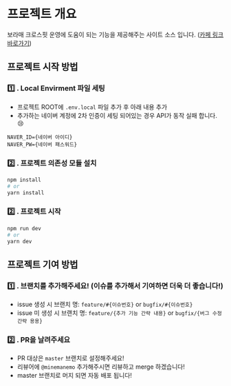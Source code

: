 # 프로젝트 개요

보라매 크로스핏 운영에 도움이 되는 기능을 제공해주는 사이트 소스 입니다. ([카페 링크 바로가기](https://cafe.naver.com/cfzms))

## 프로젝트 시작 방법

### 1️⃣ . Local Envirment 파일 세팅

- 프로젝트 ROOT에 `.env.local` 파일 추가 후 아래 내용 추가
- 추가하는 네이버 계정에 2차 인증이 세팅 되어있는 경우 API가 동작 실패 합니다. 😢

```
NAVER_ID={네이버 아이디}
NAVER_PW={네이버 패스워드}
```

### 2️⃣ . 프로젝트 의존성 모듈 설치

```bash
npm install
# or
yarn install
```

### 2️⃣ . 프로젝트 시작

```bash
npm run dev
# or
yarn dev
```

## 프로젝트 기여 방법

### 1️⃣ . 브랜치를 추가해주세요! (이슈를 추가해서 기여하면 더욱 더 좋습니다!)

- issue 생성 시 브랜치 명: `feature/#{이슈번호}` or `bugfix/#{이슈번호}`
- issue 미 생성 시 브랜치 명: `feature/{추가 기능 간략 내용}` or `bugfix/{버그 수정 간략 용용}`

### 2️⃣ . PR을 날려주세요

- PR 대상은 `master` 브랜치로 설정해주세요!
- 리뷰어에 `@minemanemo` 추가해주시면 리뷰하고 merge 하겠습니다!
- master 브랜치로 머지 되면 자동 배포 됩니다!
